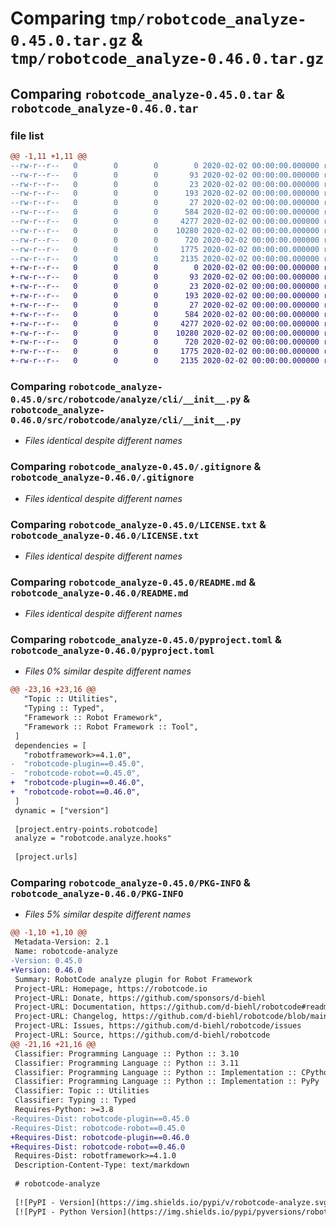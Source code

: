 # Comparing `tmp/robotcode_analyze-0.45.0.tar.gz` & `tmp/robotcode_analyze-0.46.0.tar.gz`

## Comparing `robotcode_analyze-0.45.0.tar` & `robotcode_analyze-0.46.0.tar`

### file list

```diff
@@ -1,11 +1,11 @@
--rw-r--r--   0        0        0        0 2020-02-02 00:00:00.000000 robotcode_analyze-0.45.0/src/robotcode/analyze/__init__.py
--rw-r--r--   0        0        0       93 2020-02-02 00:00:00.000000 robotcode_analyze-0.45.0/src/robotcode/analyze/__main__.py
--rw-r--r--   0        0        0       23 2020-02-02 00:00:00.000000 robotcode_analyze-0.45.0/src/robotcode/analyze/__version__.py
--rw-r--r--   0        0        0      193 2020-02-02 00:00:00.000000 robotcode_analyze-0.45.0/src/robotcode/analyze/hooks.py
--rw-r--r--   0        0        0       27 2020-02-02 00:00:00.000000 robotcode_analyze-0.45.0/src/robotcode/analyze/py.typed
--rw-r--r--   0        0        0      584 2020-02-02 00:00:00.000000 robotcode_analyze-0.45.0/src/robotcode/analyze/cli/__init__.py
--rw-r--r--   0        0        0     4277 2020-02-02 00:00:00.000000 robotcode_analyze-0.45.0/.gitignore
--rw-r--r--   0        0        0    10280 2020-02-02 00:00:00.000000 robotcode_analyze-0.45.0/LICENSE.txt
--rw-r--r--   0        0        0      720 2020-02-02 00:00:00.000000 robotcode_analyze-0.45.0/README.md
--rw-r--r--   0        0        0     1775 2020-02-02 00:00:00.000000 robotcode_analyze-0.45.0/pyproject.toml
--rw-r--r--   0        0        0     2135 2020-02-02 00:00:00.000000 robotcode_analyze-0.45.0/PKG-INFO
+-rw-r--r--   0        0        0        0 2020-02-02 00:00:00.000000 robotcode_analyze-0.46.0/src/robotcode/analyze/__init__.py
+-rw-r--r--   0        0        0       93 2020-02-02 00:00:00.000000 robotcode_analyze-0.46.0/src/robotcode/analyze/__main__.py
+-rw-r--r--   0        0        0       23 2020-02-02 00:00:00.000000 robotcode_analyze-0.46.0/src/robotcode/analyze/__version__.py
+-rw-r--r--   0        0        0      193 2020-02-02 00:00:00.000000 robotcode_analyze-0.46.0/src/robotcode/analyze/hooks.py
+-rw-r--r--   0        0        0       27 2020-02-02 00:00:00.000000 robotcode_analyze-0.46.0/src/robotcode/analyze/py.typed
+-rw-r--r--   0        0        0      584 2020-02-02 00:00:00.000000 robotcode_analyze-0.46.0/src/robotcode/analyze/cli/__init__.py
+-rw-r--r--   0        0        0     4277 2020-02-02 00:00:00.000000 robotcode_analyze-0.46.0/.gitignore
+-rw-r--r--   0        0        0    10280 2020-02-02 00:00:00.000000 robotcode_analyze-0.46.0/LICENSE.txt
+-rw-r--r--   0        0        0      720 2020-02-02 00:00:00.000000 robotcode_analyze-0.46.0/README.md
+-rw-r--r--   0        0        0     1775 2020-02-02 00:00:00.000000 robotcode_analyze-0.46.0/pyproject.toml
+-rw-r--r--   0        0        0     2135 2020-02-02 00:00:00.000000 robotcode_analyze-0.46.0/PKG-INFO
```

### Comparing `robotcode_analyze-0.45.0/src/robotcode/analyze/cli/__init__.py` & `robotcode_analyze-0.46.0/src/robotcode/analyze/cli/__init__.py`

 * *Files identical despite different names*

### Comparing `robotcode_analyze-0.45.0/.gitignore` & `robotcode_analyze-0.46.0/.gitignore`

 * *Files identical despite different names*

### Comparing `robotcode_analyze-0.45.0/LICENSE.txt` & `robotcode_analyze-0.46.0/LICENSE.txt`

 * *Files identical despite different names*

### Comparing `robotcode_analyze-0.45.0/README.md` & `robotcode_analyze-0.46.0/README.md`

 * *Files identical despite different names*

### Comparing `robotcode_analyze-0.45.0/pyproject.toml` & `robotcode_analyze-0.46.0/pyproject.toml`

 * *Files 0% similar despite different names*

```diff
@@ -23,16 +23,16 @@
   "Topic :: Utilities",
   "Typing :: Typed",
   "Framework :: Robot Framework",
   "Framework :: Robot Framework :: Tool",
 ]
 dependencies = [
   "robotframework>=4.1.0",
-  "robotcode-plugin==0.45.0",
-  "robotcode-robot==0.45.0",
+  "robotcode-plugin==0.46.0",
+  "robotcode-robot==0.46.0",
 ]
 dynamic = ["version"]
 
 [project.entry-points.robotcode]
 analyze = "robotcode.analyze.hooks"
 
 [project.urls]
```

### Comparing `robotcode_analyze-0.45.0/PKG-INFO` & `robotcode_analyze-0.46.0/PKG-INFO`

 * *Files 5% similar despite different names*

```diff
@@ -1,10 +1,10 @@
 Metadata-Version: 2.1
 Name: robotcode-analyze
-Version: 0.45.0
+Version: 0.46.0
 Summary: RobotCode analyze plugin for Robot Framework
 Project-URL: Homepage, https://robotcode.io
 Project-URL: Donate, https://github.com/sponsors/d-biehl
 Project-URL: Documentation, https://github.com/d-biehl/robotcode#readme
 Project-URL: Changelog, https://github.com/d-biehl/robotcode/blob/main/CHANGELOG.md
 Project-URL: Issues, https://github.com/d-biehl/robotcode/issues
 Project-URL: Source, https://github.com/d-biehl/robotcode
@@ -21,16 +21,16 @@
 Classifier: Programming Language :: Python :: 3.10
 Classifier: Programming Language :: Python :: 3.11
 Classifier: Programming Language :: Python :: Implementation :: CPython
 Classifier: Programming Language :: Python :: Implementation :: PyPy
 Classifier: Topic :: Utilities
 Classifier: Typing :: Typed
 Requires-Python: >=3.8
-Requires-Dist: robotcode-plugin==0.45.0
-Requires-Dist: robotcode-robot==0.45.0
+Requires-Dist: robotcode-plugin==0.46.0
+Requires-Dist: robotcode-robot==0.46.0
 Requires-Dist: robotframework>=4.1.0
 Description-Content-Type: text/markdown
 
 # robotcode-analyze
 
 [![PyPI - Version](https://img.shields.io/pypi/v/robotcode-analyze.svg)](https://pypi.org/project/robotcode-analyze)
 [![PyPI - Python Version](https://img.shields.io/pypi/pyversions/robotcode-analyze.svg)](https://pypi.org/project/robotcode-analyze)
```

